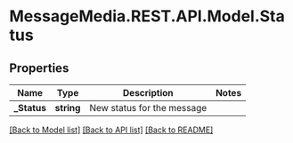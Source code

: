 # MessageMedia.REST.API.Model.Status
## Properties

Name | Type | Description | Notes
------------ | ------------- | ------------- | -------------
**_Status** | **string** | New status for the message | 

[[Back to Model list]](../README.md#documentation-for-models) [[Back to API list]](../README.md#documentation-for-api-endpoints) [[Back to README]](../README.md)

